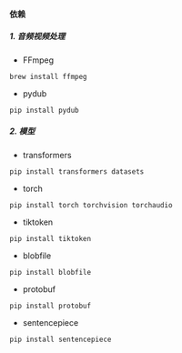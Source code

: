 #### 依赖

##### 1. 音频视频处理

- FFmpeg
```
brew install ffmpeg
```

- pydub
```
pip install pydub
```

##### 2. 模型

- transformers
```
pip install transformers datasets
```

- torch

```
pip install torch torchvision torchaudio
```
- tiktoken

```
pip install tiktoken
```

- blobfile

```
pip install blobfile
```

- protobuf

```
pip install protobuf
```

- sentencepiece

```
pip install sentencepiece
```